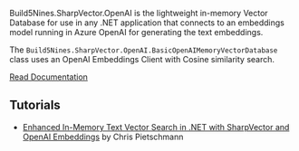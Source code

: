 Build5Nines.SharpVector.OpenAI is the lightweight in-memory Vector Database for use in any .NET application that connects to an embeddings model running in Azure OpenAI for generating the text embeddings. 

The `Build5Nines.SharpVector.OpenAI.BasicOpenAIMemoryVectorDatabase` class uses an OpenAI Embeddings Client with Cosine similarity search.

[Read Documentation](https://sharpvector.build5nines.com)

## Tutorials

- [Enhanced In-Memory Text Vector Search in .NET with SharpVector and OpenAI Embeddings](https://build5nines.com/enhanced-in-memory-text-vector-search-in-net-with-sharpvector-and-openai-embeddings/?utm_source=github&utm_medium=sharpvector) by Chris Pietschmann